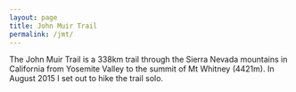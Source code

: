```yaml
---
layout: page
title: John Muir Trail
permalink: /jmt/
---
```


The John Muir Trail is a 338km trail through the Sierra Nevada mountains in California from Yosemite Valley to the summit of Mt Whitney (4421m). In August 2015 I set out to hike the trail solo.
